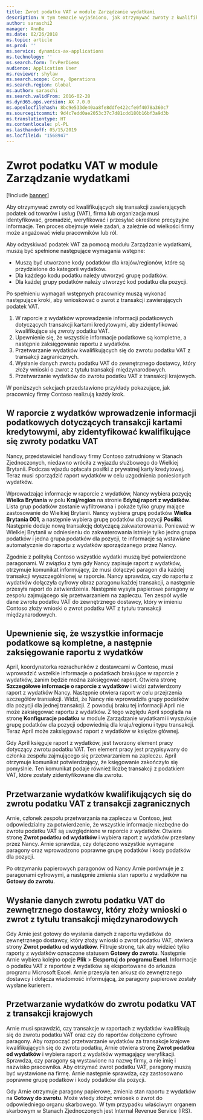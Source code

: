 ```yaml
---
title: Zwrot podatku VAT w module Zarządzanie wydatkami
description: W tym temacie wyjaśniono, jak otrzymywać zwroty z kwalifikujących się transakcji zawierających podatek od towarów i usług (VAT).
author: saraschi2
manager: AnnBe
ms.date: 02/26/2018
ms.topic: article
ms.prod: ''
ms.service: dynamics-ax-applications
ms.technology: ''
ms.search.form: TrvPerDiems
audience: Application User
ms.reviewer: shylaw
ms.search.scope: Core, Operations
ms.search.region: Global
ms.author: saraschi
ms.search.validFrom: 2016-02-28
ms.dyn365.ops.version: AX 7.0.0
ms.openlocfilehash: 8bc9e533de40aa8fe8ddfe422cfe0f4078a360c7
ms.sourcegitcommit: 9d4c7edd0ae2053c37c7d81cdd180b16bf3a9d3b
ms.translationtype: HT
ms.contentlocale: pl-PL
ms.lasthandoff: 05/15/2019
ms.locfileid: "1568947"
---
```

# <a name="vat-recovery-in-expense-management"></a>Zwrot podatku VAT w module Zarządzanie wydatkami

[!include [banner](../includes/banner.md)]

Aby otrzymywać zwroty od kwalifikujących się transakcji zawierających podatek od towarów i usług (VAT), firma lub organizacja musi identyfikować, gromadzić, weryfikować i przesyłać określone precyzyjne informacje. Ten proces obejmuje wiele zadań, a zależnie od wielkości firmy może angażować wielu pracowników lub ról.

Aby odzyskiwać podatek VAT za pomocą modułu Zarządzanie wydatkami, muszą być spełnione następujące wymagania wstępne:

- Muszą być utworzone kody podatków dla krajów/regionów, które są przydzielone do kategorii wydatków.
- Dla każdego kodu podatku należy utworzyć grupę podatków.
- Dla każdej grupy podatków należy utworzyć kod podatku dla pozycji.

Po spełnieniu wymagań wstępnych pracownicy muszą wykonać następujące kroki, aby wnioskować o zwrot z transakcji zawierających podatek VAT.

1. W raporcie z wydatków wprowadzenie informacji podatkowych dotyczących transakcji kartami kredytowymi, aby zidentyfikować kwalifikujące się zwroty podatku VAT.
2. Upewnienie się, że wszystkie informacje podatkowe są kompletne, a następnie zaksięgowanie raportu z wydatków.
3. Przetwarzanie wydatków kwalifikujących się do zwrotu podatku VAT z transakcji zagranicznych.
4. Wysłanie danych zwrotu podatku VAT do zewnętrznego dostawcy, który złoży wnioski o zwrot z tytułu transakcji międzynarodowych.
5. Przetwarzanie wydatków do zwrotu podatku VAT z transakcji krajowych.

W poniższych sekcjach przedstawiono przykłady pokazujące, jak pracownicy firmy Contoso realizują każdy krok.

## <a name="on-an-expense-report-enter-tax-information-about-credit-card-transactions-to-identify-eligible-vat-refunds"></a>W raporcie z wydatków wprowadzenie informacji podatkowych dotyczących transakcji kartami kredytowymi, aby zidentyfikować kwalifikujące się zwroty podatku VAT

Nancy, przedstawiciel handlowy firmy Contoso zatrudniony w Stanach Zjednoczonych, niedawno wróciła z wyjazdu służbowego do Wielkiej Brytanii. Podczas wjazdu opłacała posiłki z prywatnej karty kredytowej. Teraz musi sporządzić raport wydatków w celu uzgodnienia poniesionych wydatków.

Wprowadzając informacje w raporcie z wydatków, Nancy wybiera pozycję **Wielka Brytania** w polu **Kraj/region** na stronie **Edytuj raport z wydatków**. Lista grup podatków zostanie wyfiltrowana i pokaże tylko grupy mające zastosowanie do Wielkiej Brytanii. Nancy wybiera grupę podatków **Wielka Brytania 001**, a następnie wybiera grupę podatków dla pozycji **Posiłki**. Następnie dodaje nową transakcję dotyczącą zakwaterowania. Ponieważ w Wielkiej Brytanii w odniesieniu do zakwaterowania istnieje tylko jedna grupa podatków i jedna grupa podatków dla pozycji, te informacje są wstawiane automatycznie do raportu z wydatków sporządzanego przez Nancy.

Zgodnie z polityką Contoso wszystkie wydatki muszą być potwierdzone paragonami. W związku z tym gdy Nancy zapisuje raport z wydatków, otrzymuje komunikat informujący, że musi dołączyć paragon dla każdej transakcji wyszczególnionej w raporcie. Nancy sprawdza, czy do raportu z wydatków dołączyła cyfrowy obraz paragonu każdej transakcji, a następnie przesyła raport do zatwierdzenia. Następnie wysyła papierowe paragony w zespołu zajmującego się przetwarzaniem na zapleczu. Ten zespół wyśle dane zwrotu podatku VAT do zewnętrznego dostawcy, który w imieniu Contoso złoży wnioski o zwrot podatku VAT z tytułu transakcji międzynarodowych.

## <a name="make-sure-that-all-tax-information-is-complete-and-then-post-the-expense-report"></a>Upewnienie się, że wszystkie informacje podatkowe są kompletne, a następnie zaksięgowanie raportu z wydatków

April, koordynatorka rozrachunków z dostawcami w Contoso, musi wprowadzić wszelkie informacje o podatkach brakujące w raporcie z wydatków, zanim będzie można zaksięgować raport. Otwiera stronę **Szczegółowe informacje o raporcie z wydatków** i widzi zatwierdzony raport z wydatków Nancy. Następnie otwiera raport w celu przejrzenia szczegółów transakcji. Widzi, że Nancy nie wprowadziła grupy podatków dla pozycji dla jednej transakcji. Z powoduj braku tej informacji April nie może zaksięgować raportu z wydatków. Z tego względu April spogląda na stronę **Konfiguracje podatku** w module Zarządzanie wydatkami i wyszukuje grupę podatków dla pozycji odpowiednią dla kraju/regionu i typu transakcji. Teraz April może zaksięgować raport z wydatków w księdze głównej.

Gdy April księguje raport z wydatków, jest tworzony element pracy dotyczący zwrotu podatku VAT. Ten element pracy jest przypisywany do członka zespołu zajmującego się przetwarzaniem na zapleczu. April otrzymuje komunikat potwierdzający, że księgowanie zakończyło się pomyślnie. Ten komunikat podaje również liczbę transakcji z podatkiem VAT, które zostały zidentyfikowane dla zwrotu.

## <a name="process-expenses-that-are-eligible-for-international-vat-recovery"></a>Przetwarzanie wydatków kwalifikujących się do zwrotu podatku VAT z transakcji zagranicznych

Arnie, członek zespołu przetwarzania na zapleczu w Contoso, jest odpowiedzialny za potwierdzenie, że wszystkie informacje niezbędne do zwrotu podatku VAT są uwzględnione w raporcie z wydatków. Otwiera stronę **Zwrot podatku od wydatków** i wybiera raport z wydatków przesłany przez Nancy. Arnie sprawdza, czy dołączono wszystkie wymagane paragony oraz wprowadzono poprawne grupę podatków i kody podatków dla pozycji.

Po otrzymaniu papierowych paragonów od Nancy Arnie porównuje je z paragonami cyfrowymi, a następnie zmienia stan raportu z wydatków na **Gotowy do zwrotu**.

## <a name="send-vat-recovery-data-to-the-third-party-vendor-to-file-international-recovery-returns"></a>Wysłanie danych zwrotu podatku VAT do zewnętrznego dostawcy, który złoży wnioski o zwrot z tytułu transakcji międzynarodowych

Gdy Arnie jest gotowy do wysłania danych z raportu wydatków do zewnętrznego dostawcy, który złoży wnioski o zwrot podatku VAT, otwiera strony **Zwrot podatku od wydatków**. Filtruje stronę, tak aby widzieć tylko raporty z wydatków oznaczone statusem **Gotowy do zwrotu**. Następnie Arnie wybiera kolejno opcje **Plik** &gt; **Eksportuj do programu Excel**. Informacje o podatku VAT z raportów z wydatków są eksportowane do arkusza programu Microsoft Excel. Arnie przesyła ten arkusz do zewnętrznego dostawcy i dołącza wiadomość informującą, że paragony papierowe zostały wysłane kurierem.

## <a name="process-expenses-for-domestic-vat-recovery"></a>Przetwarzanie wydatków do zwrotu podatku VAT z transakcji krajowych

Arnie musi sprawdzić, czy transakcje w raportach z wydatków kwalifikują się do zwrotu podatku VAT oraz czy do raportów dołączono cyfrowe paragony. Aby rozpocząć przetwarzanie wydatków za transakcje krajowe kwalifikujących się do zwrotu podatku, Arnie otwiera stronę **Zwrot podatku od wydatków** i wybiera raport z wydatków wymagający weryfikacji. Sprawdza, czy paragony są wystawione na nazwę firmy, a nie imię i nazwisko pracownika. Aby otrzymać zwrot podatku VAT, paragony muszą być wystawione na firmę. Arnie następnie sprawdza, czy zastosowano poprawne grupę podatków i kody podatków dla pozycji.

Gdy Arnie otrzymuje paragony papierowe, zmienia stan raportu z wydatków na **Gotowy do zwrotu**. Może wtedy złożyć wniosek o zwrot do odpowiedniego organu skarbowego. W tym przypadku właściwym organem skarbowym w Stanach Zjednoczonych jest Internal Revenue Service (IRS).
